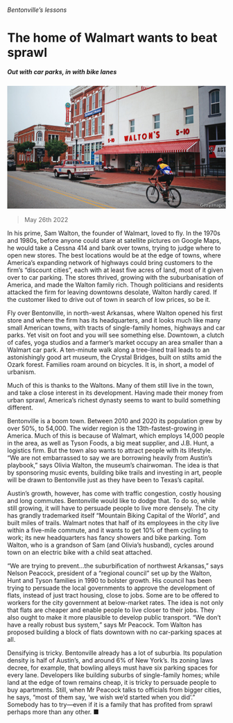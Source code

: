 ###### Bentonville’s lessons

# The home of Walmart wants to beat sprawl 

##### Out with car parks, in with bike lanes 

![image](images/20220528_USP004.jpg) 

> May 26th 2022 

In his prime, Sam Walton, the founder of Walmart, loved to fly. In the 1970s and 1980s, before anyone could stare at satellite pictures on Google Maps, he would take a Cessna 414 and bank over towns, trying to judge where to open new stores. The best locations would be at the edge of towns, where America’s expanding network of highways could bring customers to the firm’s “discount cities”, each with at least five acres of land, most of it given over to car parking. The stores thrived, growing with the suburbanisation of America, and made the Walton family rich. Though politicians and residents attacked the firm for leaving downtowns desolate, Walton hardly cared. If the customer liked to drive out of town in search of low prices, so be it.

Fly over Bentonville, in north-west Arkansas, where Walton opened his first store and where the firm has its headquarters, and it looks much like many small American towns, with tracts of single-family homes, highways and car parks. Yet visit on foot and you will see something else. Downtown, a clutch of cafes, yoga studios and a farmer’s market occupy an area smaller than a Walmart car park. A ten-minute walk along a tree-lined trail leads to an astonishingly good art museum, the Crystal Bridges, built on stilts amid the Ozark forest. Families roam around on bicycles. It is, in short, a model of urbanism. 

Much of this is thanks to the Waltons. Many of them still live in the town, and take a close interest in its development. Having made their money from urban sprawl, America’s richest dynasty seems to want to build something different. 

Bentonville is a boom town. Between 2010 and 2020 its population grew by over 50%, to 54,000. The wider region is the 13th-fastest-growing in America. Much of this is because of Walmart, which employs 14,000 people in the area, as well as Tyson Foods, a big meat supplier, and J.B. Hunt, a logistics firm. But the town also wants to attract people with its lifestyle. “We are not embarrassed to say we are borrowing heavily from Austin’s playbook,” says Olivia Walton, the museum’s chairwoman. The idea is that by sponsoring music events, building bike trails and investing in art, people will be drawn to Bentonville just as they have been to Texas’s capital. 

Austin’s growth, however, has come with traffic congestion, costly housing and long commutes. Bentonville would like to dodge that. To do so, while still growing, it will have to persuade people to live more densely. The city has grandly trademarked itself “Mountain Biking Capital of the World”, and built miles of trails. Walmart notes that half of its employees in the city live within a five-mile commute, and it wants to get 10% of them cycling to work; its new headquarters has fancy showers and bike parking. Tom Walton, who is a grandson of Sam (and Olivia’s husband), cycles around town on an electric bike with a child seat attached.

“We are trying to prevent…the suburbification of northwest Arkansas,” says Nelson Peacock, president of a “regional council” set up by the Walton, Hunt and Tyson families in 1990 to bolster growth. His council has been trying to persuade the local governments to approve the development of flats, instead of just tract housing, close to jobs. Some are to be offered to workers for the city government at below-market rates. The idea is not only that flats are cheaper and enable people to live closer to their jobs. They also ought to make it more plausible to develop public transport. “We don’t have a really robust bus system,” says Mr Peacock. Tom Walton has proposed building a block of flats downtown with no car-parking spaces at all.

Densifying is tricky. Bentonville already has a lot of suburbia. Its population density is half of Austin’s, and around 6% of New York’s. Its zoning laws decree, for example, that bowling alleys must have six parking spaces for every lane. Developers like building suburbs of single-family homes; while land at the edge of town remains cheap, it is tricky to persuade people to buy apartments. Still, when Mr Peacock talks to officials from bigger cities, he says, “most of them say, ‘we wish we’d started when you did’.” Somebody has to try—even if it is a family that has profited from sprawl perhaps more than any other. ■


